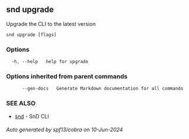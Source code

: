 ## snd upgrade

Upgrade the CLI to the latest version

```
snd upgrade [flags]
```

### Options

```
  -h, --help   help for upgrade
```

### Options inherited from parent commands

```
      --gen-docs   Generate Markdown documentation for all commands
```

### SEE ALSO

* [snd](snd.md)	 - SnD CLI

###### Auto generated by spf13/cobra on 10-Jun-2024
